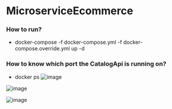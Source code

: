 # MicroserviceEcommerce

### How to run?

- docker-compose -f docker-compose.yml -f docker-compose.override.yml up -d 

### How to know which port the CatalogApi is running on?

- docker ps
![image](https://github.com/user-attachments/assets/2e64408f-24c5-4f80-8733-5a31148796a1)

![image](https://github.com/user-attachments/assets/12a1ed25-833e-4656-a373-07288aff64e9)

![image](https://github.com/user-attachments/assets/71e0b4c7-336d-43d6-ab26-5b50e341bf1d)

